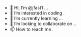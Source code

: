 - 👋 Hi, I’m @jfast1 ...
- 👀 I’m interested in coding .
- 🌱 I’m currently learning ...
- 💞️ I’m looking to collaborate on ..
- 📫 How to reach me .

<!---
jfast1/jfast1 is a ✨ special ✨ repository because its `README.md` (this file) appears on your GitHub profile.
You can click the Preview link to take a look at your changes.
--->
